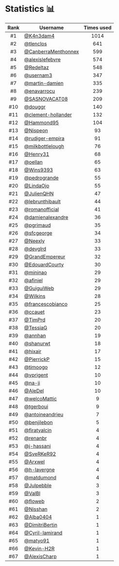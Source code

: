 # Statistics 📊

|Rank|Username|Times used|
:--------:|--------|:--------:|
|#1|[@K4n3dam4](https://github.com/K4n3dam4)|1014|
|#2|[@tlenclos](https://github.com/tlenclos)|641|
|#3|[@CanberraMenthonnex](https://github.com/CanberraMenthonnex)|599|
|#4|[@alexislefebvre](https://github.com/alexislefebvre)|574|
|#5|[@Redeltaz](https://github.com/Redeltaz)|548|
|#6|[@usernam3](https://github.com/usernam3)|347|
|#7|[@martin-damien](https://github.com/martin-damien)|335|
|#8|[@enavarrocu](https://github.com/enavarrocu)|239|
|#9|[@SASNOVACAT08](https://github.com/SASNOVACAT08)|209|
|#10|[@douggr](https://github.com/douggr)|140|
|#11|[@clement-hollander](https://github.com/clement-hollander)|132|
|#12|[@Hammond95](https://github.com/Hammond95)|104|
|#13|[@Nispeon](https://github.com/Nispeon)|93|
|#14|[@rudiger-empira](https://github.com/rudiger-empira)|91|
|#15|[@milkbottlelough](https://github.com/milkbottlelough)|76|
|#16|[@Henry31](https://github.com/Henry31)|68|
|#17|[@oellan](https://github.com/oellan)|65|
|#18|[@Wins9393](https://github.com/Wins9393)|63|
|#19|[@pedrogrande](https://github.com/pedrogrande)|55|
|#20|[@LindaOjo](https://github.com/LindaOjo)|55|
|#21|[@JulienQHN](https://github.com/JulienQHN)|47|
|#22|[@lebrunthibault](https://github.com/lebrunthibault)|44|
|#23|[@romanofficial](https://github.com/romanofficial)|41|
|#24|[@damienalexandre](https://github.com/damienalexandre)|36|
|#25|[@pgrimaud](https://github.com/pgrimaud)|35|
|#26|[@sfcgeorge](https://github.com/sfcgeorge)|34|
|#27|[@Neexly](https://github.com/Neexly)|33|
|#28|[@devglrd](https://github.com/devglrd)|33|
|#29|[@GrandEmpereur](https://github.com/GrandEmpereur)|32|
|#30|[@EdouardCourty](https://github.com/EdouardCourty)|30|
|#31|[@mininao](https://github.com/mininao)|29|
|#32|[@afiniel](https://github.com/afiniel)|29|
|#33|[@GuiguiWeb](https://github.com/GuiguiWeb)|29|
|#34|[@Wilkins](https://github.com/Wilkins)|28|
|#35|[@francescobianco](https://github.com/francescobianco)|25|
|#36|[@ccauet](https://github.com/ccauet)|23|
|#37|[@TimPrd](https://github.com/TimPrd)|20|
|#38|[@TessiaG](https://github.com/TessiaG)|20|
|#39|[@annhan](https://github.com/annhan)|19|
|#40|[@shanurwt](https://github.com/shanurwt)|18|
|#41|[@hixair](https://github.com/hixair)|17|
|#42|[@PierrickP](https://github.com/PierrickP)|15|
|#43|[@timoogo](https://github.com/timoogo)|12|
|#44|[@vprigent](https://github.com/vprigent)|10|
|#45|[@na-ji](https://github.com/na-ji)|10|
|#46|[@AleDel](https://github.com/AleDel)|10|
|#47|[@welcoMattic](https://github.com/welcoMattic)|9|
|#48|[@tgerboui](https://github.com/tgerboui)|9|
|#49|[@antoineandrieu](https://github.com/antoineandrieu)|7|
|#50|[@benjilebon](https://github.com/benjilebon)|5|
|#51|[@firatyalcin](https://github.com/firatyalcin)|4|
|#52|[@renanbr](https://github.com/renanbr)|4|
|#53|[@j-hassani](https://github.com/j-hassani)|4|
|#54|[@SveRKeR92](https://github.com/SveRKeR92)|4|
|#55|[@Arxwel](https://github.com/Arxwel)|4|
|#56|[@h-lavergne](https://github.com/h-lavergne)|4|
|#57|[@matdumond](https://github.com/matdumond)|4|
|#58|[@Julpebble](https://github.com/Julpebble)|3|
|#59|[@ValBl](https://github.com/ValBl)|3|
|#60|[@floweb](https://github.com/floweb)|2|
|#61|[@Nisshan](https://github.com/Nisshan)|2|
|#62|[@Alba0404](https://github.com/Alba0404)|1|
|#63|[@DimitriBertin](https://github.com/DimitriBertin)|1|
|#64|[@Cyril-lamirand](https://github.com/Cyril-lamirand)|1|
|#65|[@matyo91](https://github.com/matyo91)|1|
|#66|[@Kevin-H2R](https://github.com/Kevin-H2R)|1|
|#67|[@AlexisCharp](https://github.com/AlexisCharp)|1|

